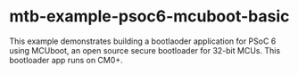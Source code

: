 # mtb-example-psoc6-mcuboot-basic
This example demonstrates building a bootlaoder application for PSoC 6 using MCUboot, an open source secure bootloader for 32-bit MCUs. This bootloader app runs on CM0+. 

